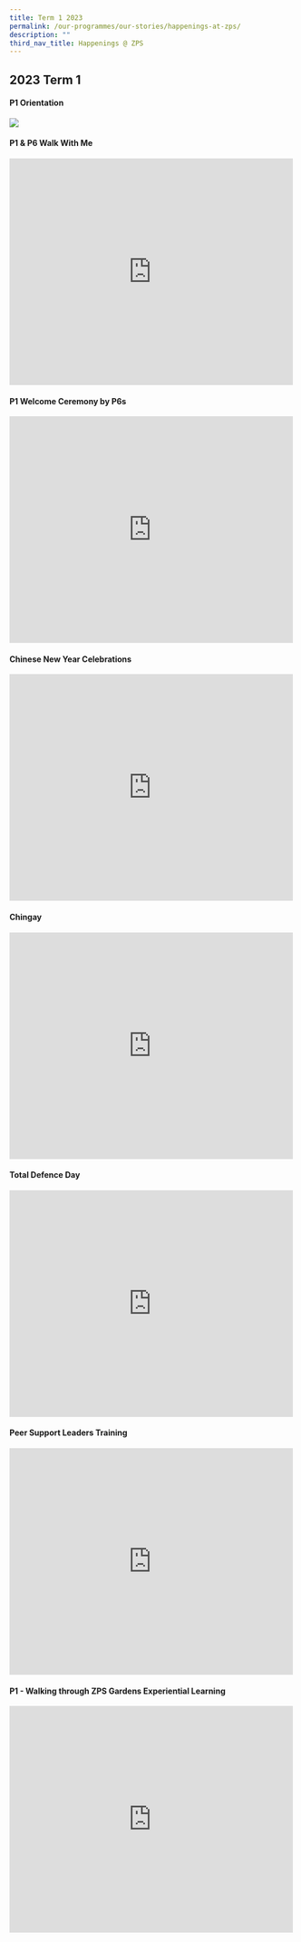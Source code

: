 ```yaml
---
title: Term 1 2023
permalink: /our-programmes/our-stories/happenings-at-zps/
description: ""
third_nav_title: Happenings @ ZPS
---
```

## 2023 Term 1
<h4><strong>P1 Orientation</strong></h4>
<img src="/images/P1%20Orientation.gif">
<h4><strong>P1 &amp; P6 Walk With Me</strong></h4>
<iframe allowfullscreen="true" height="400" width="500" frameborder="0" src="https://docs.google.com/presentation/d/e/2PACX-1vQw72ko402XtfSFhQwQCQ2ZpD5UYKN6F7MTd5bEprEl7sMas6OqPHRwdDD8wFRBLbtBW4GjmYRGjJ2V/embed?start=false&amp;loop=false&amp;delayms=10000"></iframe>
<h4><strong>P1 Welcome Ceremony by P6s</strong></h4>
  <iframe allowfullscreen="true" height="400" width="500" frameborder="0" src="https://docs.google.com/presentation/d/e/2PACX-1vQTdkrZEUUYr7HQ4LdfuN18aaoGIhmQRvZfjOt4AIGWyxhDw3cjNrtQMUvb_3G11zyiT08oTPhufX_U/embed?start=false&amp;loop=false&amp;delayms=10000"></iframe>
<h4><strong>Chinese New Year Celebrations</strong></h4>
<iframe src="https://docs.google.com/presentation/d/e/2PACX-1vQDnj4BPx8Tl1HUd9W4zJKilEuK9rJb5VWYDCcqMvhceJ48IxnrNehXBL9uIaSNh2y3tWedfczl4HRb/embed?start=true&amp;loop=true&amp;delayms=3000" frameborder="0" width="500" height="400" allowfullscreen="true"></iframe>
<h4><strong>Chingay</strong></h4>
<iframe src="https://docs.google.com/presentation/d/e/2PACX-1vSY9wQbyXGrI8nxKMhIrbMyjAxxGmqMBWUM_73VZ6xqGND_t9Kj_JpjQBCIGaC2H77O2eFTzFY9vF2T/embed?start=true&amp;loop=true&amp;delayms=3000" frameborder="0" width="500" height="400" allowfullscreen="true"></iframe>
<h4><strong>Total Defence Day</strong></h4>
<iframe src="https://docs.google.com/presentation/d/e/2PACX-1vSfHfSoKfqO5eIS_OookUZjW8sc0G-OebrBLEazeZEzNXEGBZl3sIWMjDqkc_KkUA/embed?start=false&amp;loop=false&amp;delayms=3000" frameborder="0" width="500" height="400" allowfullscreen="true"></iframe>
<h4><strong>Peer Support Leaders Training</strong></h4>
<iframe allowfullscreen="true" height="400" width="500" frameborder="0" src="https://docs.google.com/presentation/d/e/2PACX-1vRK2CTsK3-IxNzr4iQXFwJk38SIZum1UM_54c54yOCQ6sGkJuN9HOEfvbTwVJsxBwxaSkYnX4xhB1jM/embed?start=true&amp;loop=true&amp;delayms=3000"></iframe>
<h4><strong>P1 - Walking through ZPS Gardens Experiential Learning</strong></h4>
<iframe allowfullscreen="true" height="400" width="500" frameborder="0" src="https://docs.google.com/presentation/d/e/2PACX-1vRcnOUf9-aP0boZ9q8cDiHFNGwdz546MibCb0tHNxtt_fD51lKRnf5Va1Tck9K0HGQl2B_2fPThNMPh/embed?start=true&amp;loop=true&amp;delayms=3000"></iframe>